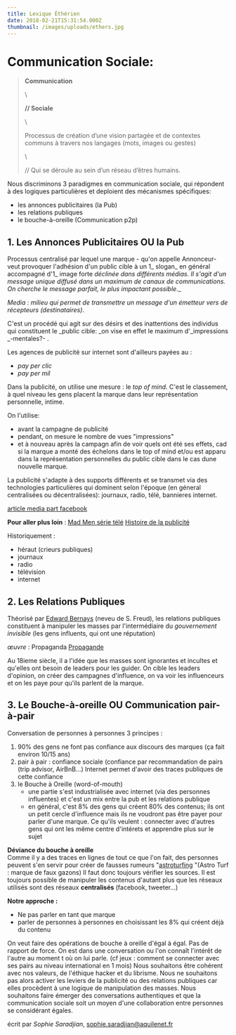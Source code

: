 ```yaml
---
title: Lexique Éthérien
date: 2018-02-21T15:31:54.000Z
thumbnail: /images/uploads/ethers.jpg
---
```

# Communication Sociale:

> **Communication**
>
> \
>
> **// Sociale**
>
> \
>
> Processus de création d’une vision partagée et de contextes communs à travers nos langages (mots, images ou gestes)
>
> \
>
>    // Qui se déroule au sein d’un réseau d’êtres humains.

Nous discriminons 3 paradigmes en communication sociale, qui répondent à des logiques particulières et deploient des mécanismes spécifiques: 

* les annonces publicitaires (la Pub)
* les relations publiques
* le bouche-à-oreille (Communication p2p)

## 1. Les Annonces Publicitaires OU la Pub

Processus centralisé par lequel une marque - qu'on appelle Annonceur-  veut provoquer l'adhésion d'un public cible à un 1_ slogan_ en général accompagné d'1_ image forte _déclinée dans différents médias. Il s'agit d'un message unique diffusé dans un maximum de canaux de communications.
On cherche le message parfait, le plus impactant possible_._

_Media : milieu qui permet de transmettre un message d'un émetteur vers de récepteurs (destinataires)_.

C'est un procédé qui agit sur des désirs et des inattentions des individus qui constituent le _public cible: _on vise en effet le maximum d'_impressions _-mentales?- .

Les agences de publicité sur internet sont d'ailleurs payées au :

* _pay per clic_ 
* _pay per mil_


Dans la publicité, on utilise une mesure : le _top of mind_. C'est le classement, à quel niveau les gens placent la marque dans leur représentation personnelle, intime.

On l'utilise:

* avant la campagne de publicité
* pendant, on mesure le nombre de vues "impressions"
* et à nouveau après la campagn afin de voir quels ont été ses effets, cad si la marque   a monté des échelons dans le top of mind et/ou est apparu dans la représentation personnelles du public cible dans le cas dune nouvelle marque.

La publicité s'adapte à des supports différents et se transmet via des technologies particulières qui dominent selon l'époque (en géneral centralisées ou décentralisées): journaux, radio, télé, bannieres internet.

[ article media part facebook](https://www.pressafrik.com/Enquete-Mediapart-Comment-Facebook-achete-la-presse-francaise_a173964.html)



**Pour aller plus loin** : 
[Mad Men série télé](https://fr.wikipedia.org/wiki/Mad_Men)
[Histoire de la publicité](https://fr.wikipedia.org/wiki/Histoire_de_la_publicit%C3%A9)

Historiquement : 

* héraut (crieurs publiques)
* journaux
* radio
* télévision
* internet

## 2. Les Relations Publiques

Théorisé par [Edward Bernays](https://fr.wikipedia.org/wiki/Edward_Bernays) (neveu de S. Freud), les relations publiques constituent à manipuler les masses par l'intermédiaire du _gouvernement invisible_ (les gens influents, qui ont une réputation)

_œuvre_ : Propaganda [Propagande](https://fr.wikipedia.org/wiki/Propagande_(livre))

Au 18ieme siècle, il a l'idée que les masses sont ignorantes et incultes et qu'elles ont besoin de leaders pour les guider.
On cible les leaders d'opinion, on créer des campagnes d'influence, on va voir les influenceurs et on les paye pour qu'ils parlent de la marque.

## 3. Le Bouche-à-oreille OU Communication pair-à-pair

Conversation de personnes à personnes
3 principes : 

1. 90% des gens ne font pas confiance aux discours des marques (ça fait environ 10/15 ans)
2. pair à pair : confiance sociale (confiance par recommandation de pairs (trip advisor, AirBnB...) Internet permet d'avoir des traces publiques de cette confiance
3. le Bouche à Oreille (word-of-mouth)
   * une partie s'est industrialisée avec internet (via des personnes influentes) et c'est un mix entre la pub et les relations publique
   * en général, c'est 8% des gens qui créent 80% des contenus; ils ont un petit cercle d'influence mais ils ne voudront pas être payer pour parler d'une marque. Ce qu'ils veulent : connecter avec d'autres gens qui ont les même centre d'intérets et apprendre plus sur le sujet

**Déviance du bouche à oreille**\
Comme il y a des traces en lignes de tout ce que l'on fait, des personnes peuvent s'en servir pour créer de fausses rumeurs "[astroturfing](https://en.wikipedia.org/wiki/Astroturfing) "(Astro Turf : marque de faux gazons)
Il faut donc toujours vérifier les sources. Il est toujours possible de manipuler les contenus d'autant plus que les réseaux utilisés sont des réseaux **centralisés** (facebook, tweeter...)

**Notre approche :**

* Ne pas parler en tant que marque
* parler de personnes à personnes en choisissant les 8% qui créent déjà du contenu

On veut faire des opérations de bouche à oreille d'égal à égal. Pas de rapport de force. On est dans une conversation ou l'on connaît l'intérêt de l'autre au moment t où on lui parle. (cf jeux : comment se connecter avec ses pairs au niveau international en 1 mois)
Nous souhaitons être cohérent avec nos valeurs, de l'éthique hacker et du librisme. Nous ne souhaitons pas alors activer les leviers de la publicité ou des relations publiques car elles procèdent à une logique de manipulation des masses.
Nous souhaitons faire émerger des conversations authentiques et que la communication sociale soit un moyen d'une collaboration entre personnes se considérant égales.  

écrit par _Sophie Saradjian_,  sophie.saradjian@aquilenet.fr
